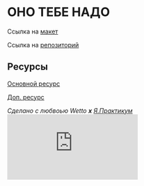 # ОНО ТЕБЕ НАДО

Ссылка на [макет](https://www.figma.com/design/nqRZlWxwMXk31lDP5nIEl8/Оно-тебе-надо-(Copy)?node-id=1-2&node-type=frame&t=oJucIudciWSkVvV2-0)

Ссылка на [репозиторий](https://github.com/YoungWetto/ono-tebe-nado)

## Ресурсы ##
[Основной ресурс](https://practicum.yandex.ru/ "очень полезный ресурс")

[Доп. ресурс](https://doka.guide/ "Второй очень полезный ресурс")


_Сделано с любвоью Wetto **x** [Я.Практикум](https://practicum.yandex.ru/)_![fire](https://htmlweb.ru/html/symbols.php#:~:text=%D0%A3%D1%80%D0%BD%D0%B0-,%F0%9F%94%A5,-%26%23128293%3B)

